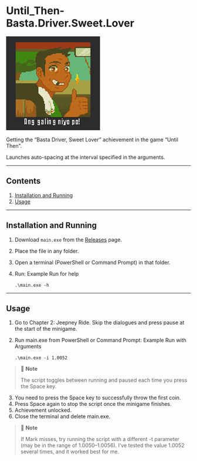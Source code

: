 # Until_Then-Basta.Driver.Sweet.Lover

![Achievement icon](./images/achievement_icon.jpg)

Getting the “Basta Driver, Sweet Lover” achievement in the game “Until Then”.

Launches auto-spacing at the interval specified in the arguments.

---

## Contents

1. [Installation and Running](#installation-and-running)
2. [Usage](#usage)

---

## Installation and Running

1. Download `main.exe` from the [Releases](https://github.com/fallmute/Until_Then-Basta.Driver.Sweet.Lover/releases) page.  
2. Place the file in any folder.
3. Open a terminal (PowerShell or Command Prompt) in that folder.
4. Run:
   Example Run for help
   
   ```
   .\main.exe -h
   ```

---

## Usage

1. Go to Chapter 2: Jeepney Ride. Skip the dialogues and press pause at the start of the minigame.
2. Run main.exe from PowerShell or Command Prompt:
   Example Run with Arguments
   
   ```
   .\main.exe -i 1.0052
   ```

> 📌 **Note**
>  
> The script toggles between running and paused each time you press the Space key.

3. You need to press the Space key to successfully throw the first coin.
4. Press Space again to stop the script once the minigame finishes.
5. Achievement unlocked.
6. Close the terminal and delete main.exe.

> 📌 **Note**
>  
> If Mark misses, try running the script with a different -t parameter (may be in the range of 1.0050–1.0056). I’ve tested the value 1.0052 several times, and it worked best for me.
